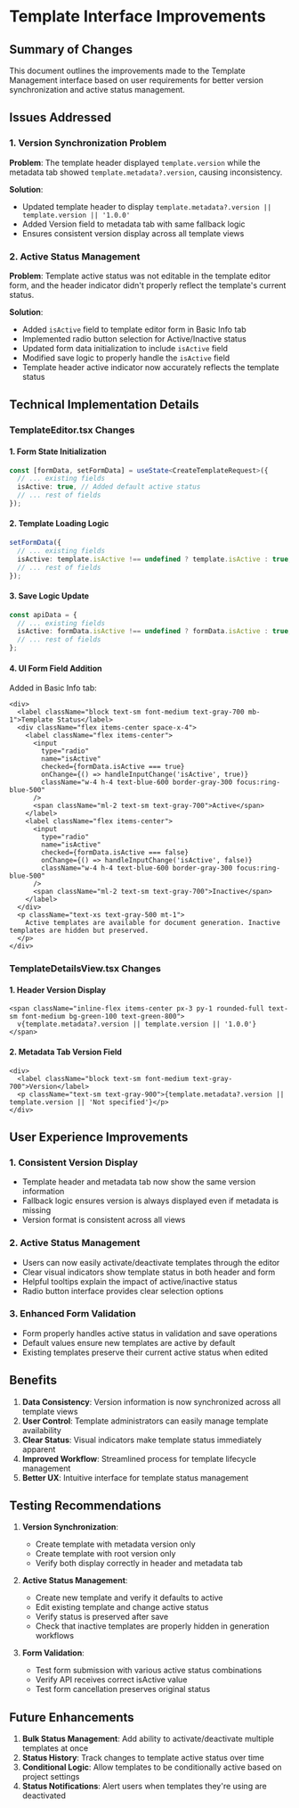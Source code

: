 # Template Interface Improvements

## Summary of Changes

This document outlines the improvements made to the Template Management interface based on user requirements for better version synchronization and active status management.

## Issues Addressed

### 1. Version Synchronization Problem
**Problem**: The template header displayed `template.version` while the metadata tab showed `template.metadata?.version`, causing inconsistency.

**Solution**: 
- Updated template header to display `template.metadata?.version || template.version || '1.0.0'`
- Added Version field to metadata tab with same fallback logic
- Ensures consistent version display across all template views

### 2. Active Status Management
**Problem**: Template active status was not editable in the template editor form, and the header indicator didn't properly reflect the template's current status.

**Solution**:
- Added `isActive` field to template editor form in Basic Info tab
- Implemented radio button selection for Active/Inactive status
- Updated form data initialization to include `isActive` field
- Modified save logic to properly handle the `isActive` field
- Template header active indicator now accurately reflects the template status

## Technical Implementation Details

### TemplateEditor.tsx Changes

#### 1. Form State Initialization
```typescript
const [formData, setFormData] = useState<CreateTemplateRequest>({
  // ... existing fields
  isActive: true, // Added default active status
  // ... rest of fields
});
```

#### 2. Template Loading Logic
```typescript
setFormData({
  // ... existing fields
  isActive: template.isActive !== undefined ? template.isActive : true,
  // ... rest of fields
});
```

#### 3. Save Logic Update
```typescript
const apiData = {
  // ... existing fields
  isActive: formData.isActive !== undefined ? formData.isActive : true,
  // ... rest of fields
};
```

#### 4. UI Form Field Addition
Added in Basic Info tab:
```tsx
<div>
  <label className="block text-sm font-medium text-gray-700 mb-1">Template Status</label>
  <div className="flex items-center space-x-4">
    <label className="flex items-center">
      <input
        type="radio"
        name="isActive"
        checked={formData.isActive === true}
        onChange={() => handleInputChange('isActive', true)}
        className="w-4 h-4 text-blue-600 border-gray-300 focus:ring-blue-500"
      />
      <span className="ml-2 text-sm text-gray-700">Active</span>
    </label>
    <label className="flex items-center">
      <input
        type="radio"
        name="isActive"
        checked={formData.isActive === false}
        onChange={() => handleInputChange('isActive', false)}
        className="w-4 h-4 text-blue-600 border-gray-300 focus:ring-blue-500"
      />
      <span className="ml-2 text-sm text-gray-700">Inactive</span>
    </label>
  </div>
  <p className="text-xs text-gray-500 mt-1">
    Active templates are available for document generation. Inactive templates are hidden but preserved.
  </p>
</div>
```

### TemplateDetailsView.tsx Changes

#### 1. Header Version Display
```tsx
<span className="inline-flex items-center px-3 py-1 rounded-full text-sm font-medium bg-green-100 text-green-800">
  v{template.metadata?.version || template.version || '1.0.0'}
</span>
```

#### 2. Metadata Tab Version Field
```tsx
<div>
  <label className="block text-sm font-medium text-gray-700">Version</label>
  <p className="text-sm text-gray-900">{template.metadata?.version || template.version || 'Not specified'}</p>
</div>
```

## User Experience Improvements

### 1. Consistent Version Display
- Template header and metadata tab now show the same version information
- Fallback logic ensures version is always displayed even if metadata is missing
- Version format is consistent across all views

### 2. Active Status Management
- Users can now easily activate/deactivate templates through the editor
- Clear visual indicators show template status in both header and form
- Helpful tooltips explain the impact of active/inactive status
- Radio button interface provides clear selection options

### 3. Enhanced Form Validation
- Form properly handles active status in validation and save operations
- Default values ensure new templates are active by default
- Existing templates preserve their current active status when edited

## Benefits

1. **Data Consistency**: Version information is now synchronized across all template views
2. **User Control**: Template administrators can easily manage template availability
3. **Clear Status**: Visual indicators make template status immediately apparent
4. **Improved Workflow**: Streamlined process for template lifecycle management
5. **Better UX**: Intuitive interface for template status management

## Testing Recommendations

1. **Version Synchronization**:
   - Create template with metadata version only
   - Create template with root version only
   - Verify both display correctly in header and metadata tab

2. **Active Status Management**:
   - Create new template and verify it defaults to active
   - Edit existing template and change active status
   - Verify status is preserved after save
   - Check that inactive templates are properly hidden in generation workflows

3. **Form Validation**:
   - Test form submission with various active status combinations
   - Verify API receives correct isActive value
   - Test form cancellation preserves original status

## Future Enhancements

1. **Bulk Status Management**: Add ability to activate/deactivate multiple templates at once
2. **Status History**: Track changes to template active status over time
3. **Conditional Logic**: Allow templates to be conditionally active based on project settings
4. **Status Notifications**: Alert users when templates they're using are deactivated
